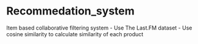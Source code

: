 # Recommedation_system

Item based collaborative filtering system
	- Use The Last.FM dataset
	- Use cosine similarity to calculate similarity of each product